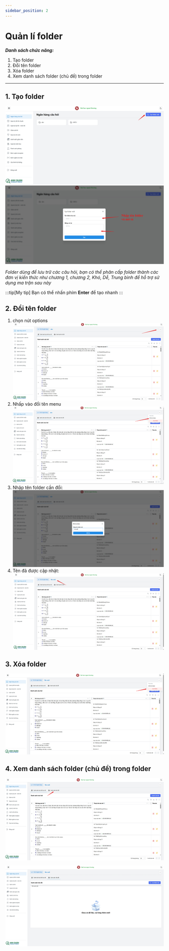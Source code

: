```yaml
---
sidebar_position: 2
---
```


# Quản lí folder

**_Danh sách chức năng:_**

1. Tạo folder
1. Đổi tên folder
1. Xóa folder
1. Xem danh sách folder (chủ đề) trong folder

---

## 1. Tạo folder

![1](./2.png)
![1](./3.png)

_Folder dùng để lưu trữ các câu hỏi, bạn có thể phân cấp folder thành các đơn vị kiến thức như chương 1, chương 2, Khó, Dễ, Trung bình để hỗ trợ sử dụng ma trận sau này_

:::tip[My tip]
Bạn có thể nhấn phím **Enter** để tạo nhanh
:::

## 2. Đổi tên folder

1. chọn nút options
   ![1](image.png)
1. Nhấp vào đổi tên menu
   ![alt text](image-1.png)
1. Nhập tên folder cần đổi:
   ![alt text](image-2.png)
1. Tên đã được cập nhật:
   ![alt text](image-3.png)

## 3. Xóa folder

![alt text](image-4.png)

## 4. Xem danh sách folder (chủ đề) trong folder

![alt text](image-5.png)

![alt text](image-6.png)
